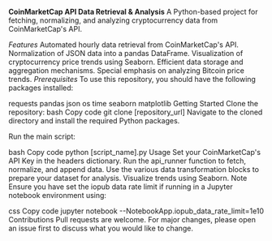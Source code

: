 **CoinMarketCap API Data Retrieval & Analysis**
A Python-based project for fetching, normalizing, and analyzing cryptocurrency data from CoinMarketCap's API.

*Features*
Automated hourly data retrieval from CoinMarketCap's API.
Normalization of JSON data into a pandas DataFrame.
Visualization of cryptocurrency price trends using Seaborn.
Efficient data storage and aggregation mechanisms.
Special emphasis on analyzing Bitcoin price trends.
*Prerequisites*
To use this repository, you should have the following packages installed:

requests
pandas
json
os
time
seaborn
matplotlib
Getting Started
Clone the repository:
bash
Copy code
git clone [repository_url]
Navigate to the cloned directory and install the required Python packages.

Run the main script:

bash
Copy code
python [script_name].py
Usage
Set your CoinMarketCap's API Key in the headers dictionary.
Run the api_runner function to fetch, normalize, and append data.
Use the various data transformation blocks to prepare your dataset for analysis.
Visualize trends using Seaborn.
Note
Ensure you have set the iopub data rate limit if running in a Jupyter notebook environment using:

css
Copy code
jupyter notebook --NotebookApp.iopub_data_rate_limit=1e10
Contributions
Pull requests are welcome. For major changes, please open an issue first to discuss what you would like to change.
